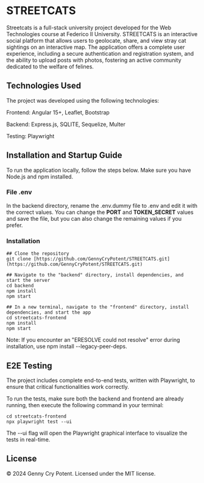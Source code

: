 # STREETCATS 
Streetcats is a full-stack university project developed for the Web Technologies course at Federico II University. STREETCATS is an interactive social platform that allows users to geolocate, share, and view stray cat sightings on an interactive map. The application offers a complete user experience, including a secure authentication and registration system, and the ability to upload posts with photos, fostering an active community dedicated to the welfare of felines.

## Technologies Used
The project was developed using the following technologies:

Frontend: Angular 15+, Leaflet, Bootstrap

Backend: Express.js, SQLITE, Sequelize, Multer

Testing: Playwright

## Installation and Startup Guide
To run the application locally, follow the steps below. Make sure you have Node.js and npm installed.

### File .env
In the backend directory, rename the .env.dummy file to .env and edit it with the correct values. You can change the **PORT** and **TOKEN_SECRET** values and save the file, but you can also change the remaining values if you prefer.

### Installation
```
## Clone the repository
git clone [https://github.com/GennyCryPotent/STREETCATS.git](https://github.com/GennyCryPotent/STREETCATS.git)

## Navigate to the "backend" directory, install dependencies, and start the server
cd backend
npm install
npm start

## In a new terminal, navigate to the "frontend" directory, install dependencies, and start the app
cd streetcats-frontend
npm install
npm start
```

Note: If you encounter an "ERESOLVE could not resolve" error during installation, use npm install --legacy-peer-deps.

## E2E Testing
The project includes complete end-to-end tests, written with Playwright, to ensure that critical functionalities work correctly.

To run the tests, make sure both the backend and frontend are already running, then execute the following command in your terminal:
```
cd streetcats-frontend
npx playwright test --ui
```

The --ui flag will open the Playwright graphical interface to visualize the tests in real-time.

## License
© 2024 Genny Cry Potent. Licensed under the MIT license.
